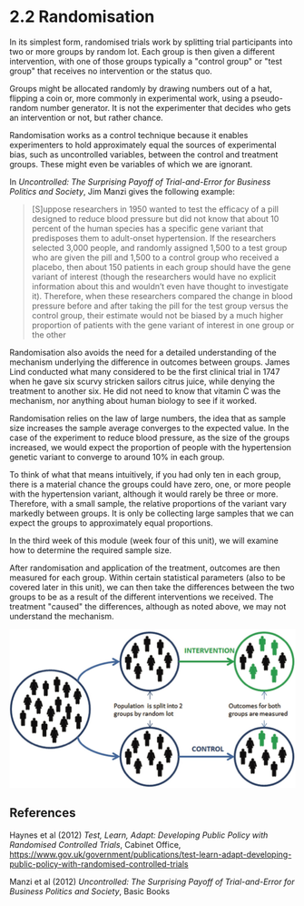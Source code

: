 # 2.2 Randomisation

In its simplest form, randomised trials work by splitting trial participants into two or more groups by random lot. Each group is then given a different intervention, with one of those groups typically a "control group" or "test group" that receives no intervention or the status quo.

Groups might be allocated randomly by drawing numbers out of a hat, flipping a coin or, more commonly in experimental work, using a pseudo-random number generator. It is not the experimenter that decides who gets an intervention or not, but rather chance.

Randomisation works as a control technique because it enables experimenters to hold approximately equal the sources of experimental bias, such as uncontrolled variables, between the control and treatment groups. These might even be variables of which we are ignorant.

In *Uncontrolled: The Surprising Payoff of Trial-and-Error for Business Politics and Society*, Jim Manzi gives the following example:

> [S]uppose researchers in 1950 wanted to test the efficacy of a pill designed to reduce blood pressure but did not know that about 10 percent of the human species has a specific gene variant that predisposes them to adult-onset hypertension. If the researchers selected 3,000 people, and randomly assigned 1,500 to a test group who are given the pill and 1,500 to a control group who received a placebo, then about 150 patients in each group should have the gene variant of interest (though the researchers would have no explicit information about this and wouldn’t even have thought to investigate it). Therefore, when these researchers compared the change in blood pressure before and after taking the pill for the test group versus the control group, their estimate would not be biased by a much higher proportion of patients with the gene variant of interest in one group or the other

Randomisation also avoids the need for a detailed understanding of the mechanism underlying the difference in outcomes between groups. James Lind conducted what many considered to be the first clinical trial in 1747 when he gave six scurvy stricken sailors citrus juice, while denying the treatment to another six. He did not need to know that vitamin C was the mechanism, nor anything about human biology to see if it worked.

Randomisation relies on the law of large numbers, the idea that as sample size increases the sample average converges to the expected value. In the case of the experiment to reduce blood pressure, as the size of the groups increased, we would expect the proportion of people with the hypertension genetic variant to converge to around 10% in each group.

To think of what that means intuitively, if you had only ten in each group, there is a material chance the groups could have zero, one, or more people with the hypertension variant, although it would rarely be three or more. Therefore, with a small sample, the relative proportions of the variant vary markedly between groups. It is only be collecting large samples that we can expect the groups to approximately equal proportions.

In the third week of this module (week four of this unit), we will examine how to determine the required sample size.

After randomisation and application of the treatment, outcomes are then measured for each group. Within certain statistical parameters (also to be covered later in this unit), we can then take the differences between the two groups to be as a result of the different interventions we received. The treatment "caused" the differences, although as noted above, we may not understand the mechanism.

![](img/TLA_Figure_3.jpg)

## References

Haynes et al (2012) *Test, Learn, Adapt: Developing Public Policy with Randomised Controlled Trials*, Cabinet Office, https://www.gov.uk/government/publications/test-learn-adapt-developing-public-policy-with-randomised-controlled-trials

Manzi et al (2012) *Uncontrolled: The Surprising Payoff of Trial-and-Error for Business Politics and Society*, Basic Books